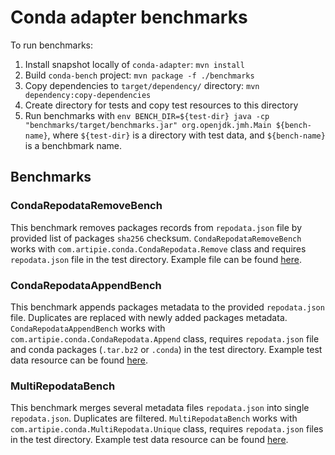 # Conda adapter benchmarks

To run benchmarks:
 1. Install snapshot locally of `conda-adapter`: `mvn install`
 2. Build `conda-bench` project: `mvn package -f ./benchmarks`
 3. Copy dependencies to `target/dependency/` directory: `mvn dependency:copy-dependencies`
 4. Create directory for tests and copy test resources to this directory
 5. Run benchmarks with `env BENCH_DIR=${test-dir} java -cp "benchmarks/target/benchmarks.jar" org.openjdk.jmh.Main ${bench-name}`, where `${test-dir}` is a directory with test data, and `${bench-name}` is a benchbmark name.

## Benchmarks

### CondaRepodataRemoveBench 

This benchmark removes packages records from `repodata.json` file by provided list of packages 
`sha256` checksum. `CondaRepodataRemoveBench` works with `com.artipie.conda.CondaRepodata.Remove` 
class and requires `repodata.json` file in the test directory. Example file can be found 
[here](https://artipie.s3.amazonaws.com/conda-test/conda-remove.tar.gz).

### CondaRepodataAppendBench 

This benchmark appends packages metadata to the provided `repodata.json` file. Duplicates are 
replaced with newly added packages metadata. `CondaRepodataAppendBench` works with 
`com.artipie.conda.CondaRepodata.Append` class, requires `repodata.json` file and conda packages 
(`.tar.bz2` or `.conda`) in the test directory. Example test data resource can be found 
[here](https://artipie.s3.amazonaws.com/conda-test/conda-append.tar.gz).

### MultiRepodataBench

This benchmark merges several metadata files `repodata.json` into single `repodata.json`. Duplicates 
are filtered. `MultiRepodataBench` works with `com.artipie.conda.MultiRepodata.Unique` class, 
requires `repodata.json` files in the test directory. Example test data resource can be found 
[here](https://artipie.s3.amazonaws.com/conda-test/conda-merge.tar.gz).